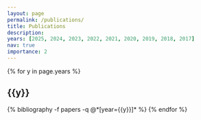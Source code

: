 ```yaml
---
layout: page
permalink: /publications/
title: Publications
description: 
years: [2025, 2024, 2023, 2022, 2021, 2020, 2019, 2018, 2017]
nav: true
importance: 2
---
```


<div class="publications">

{% for y in page.years %}
  <h2 class="year">{{y}}</h2>
  {% bibliography -f papers -q @*[year={{y}}]* %}
{% endfor %}

</div>
